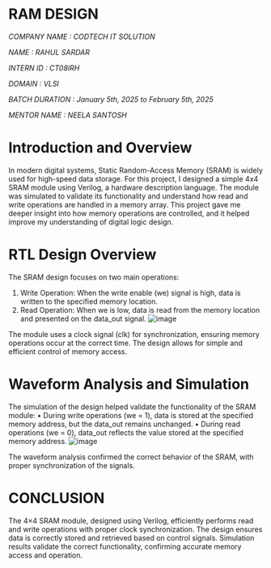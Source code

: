 # RAM DESIGN 
*COMPANY NAME : CODTECH IT SOLUTION*

*NAME : RAHUL SARDAR*

*INTERN ID : CT08IRH*

*DOMAIN : VLSI*

*BATCH DURATION : January 5th, 2025 to February 5th, 2025*

*MENTOR NAME : NEELA SANTOSH*

# Introduction and Overview 
In modern digital systems, Static Random-Access Memory (SRAM) is widely 
used for high-speed data storage. For this project, I designed a simple 4x4 
SRAM module using Verilog, a hardware description language. The module 
was simulated to validate its functionality and understand how read and write
operations are handled in a memory array. This project gave me deeper insight 
into how memory operations are controlled, and it helped improve my 
understanding of digital logic design. 

# RTL Design Overview 
The SRAM design focuses on two main operations: 
1. Write Operation: When the write enable (we) signal is high, data is 
written to the specified memory location. 
2. Read Operation: When we is low, data is read from the memory 
location and presented on the data_out signal.
 ![image](https://github.com/user-attachments/assets/d17f97c1-c912-4fcd-b495-d3f1b53e63d2)

The module uses a clock signal (clk) for synchronization, ensuring memory 
operations occur at the correct time. The design allows for simple and efficient 
control of memory access.

 # Waveform Analysis and Simulation 
The simulation of the design helped validate the functionality of the SRAM 
module: 
• During write operations (we = 1), data is stored at the specified memory 
address, but the data_out remains unchanged. 
• During read operations (we = 0), data_out reflects the value stored at the 
specified memory address.
![image](https://github.com/user-attachments/assets/fd8d26e9-820e-4299-86bd-2a99ff4d3325)

The waveform analysis confirmed the correct behavior of the SRAM, with 
proper synchronization of the signals.

# CONCLUSION
The 4×4 SRAM module, designed using Verilog, efficiently performs read and write operations with proper clock synchronization. The design ensures data is correctly stored and retrieved based on control signals. Simulation results validate the correct functionality, confirming accurate memory access and operation.
